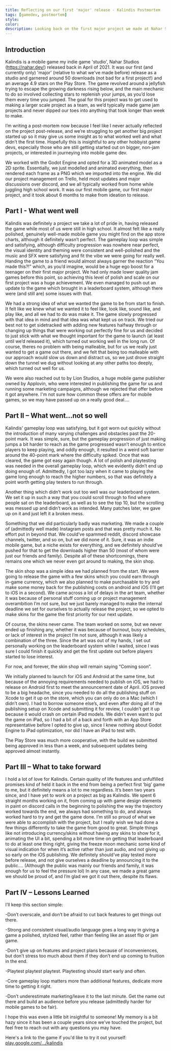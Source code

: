 ```yaml
---
title: Reflecting on our first 'major' release - Kalindis Postmortem
tags: [gamedev, postmortem]
style: 
color: 
description: Looking back on the first major project we made at Nahar Studios from a general standpoint. 
---
```

## Introduction
Kalindis is a mobile game my indie game 'studio', Nahar Studios (https://nahar.dev/) released back in April of 2021. It was our first (and currently only) 'major' (relative to what we've made before) release as a studio and garnered around 50 downloads (not bad for a first project!) and an average 4.9 stars on the Play Store. The game revolved around a jellyfish trying to escape the growing darkness rising below, and the main mechanic to do so involved collecting stars to replenish your jumps, as you’d lose them every time you jumped. The goal for this project was to get used to making a larger scale project as a team, as we’d typically made game jam projects and never dipped our toes into anything that took longer than week to make.

I’m writing a post-mortem now because I feel like I never actually reflected on the project post-release, and we’re struggling to get another big project started up so it may give us some insight as to what worked well and what didn’t the first time. Hopefully this is insightful to any other hobbyist game devs, especially those who are still getting started out on bigger, non-jam projects, or interested in journeying into mobile game dev.

We worked with the Godot Engine and opted for a 3D animated model as a 2D sprite. Essentially, we just modelled and animated everything, then rendered each frame as a PNG which we imported into the engine. We did our project management on Trello, held most updates and major discussions over discord, and we all typically worked from home while juggling high school work. It was our first mobile game, our first major project, and it took about 6 months to make from ideation to release.

## Part I - What went well

Kalindis was definitely a project we take a lot of pride in, having released the game while most of us were still in high school. It almost felt like a really polished, genuinely well-made mobile game you might find on the app store charts, although it definitely wasn’t perfect. The gameplay loop was simple and satisfying, although difficulty progression was nowhere near perfect, the visual identity and theming were consistent and well-polished and the music and SFX were satisfying and fit the vibe we were going for really well. Handing the game to a friend would almost always garner the reaction “You made this?!” which, as you’d imagine, would be a huge ego boost for a teenager on their first major project. We had only made lower quality jam games before this point, so achieving this level of polish and scale on our first project was a huge achievement. We even managed to push out an update to the game which brought in a leaderboard system, although there were (and still are) some issues with that.

We had a strong idea of what we wanted the game to be from start to finish. It felt like we knew what we wanted it to feel like, look like, sound like, and play like, and all we had to do was make it. The game slowly progressed with that idea in mind and that idea was what kept us on track. We tried our best not to get sidetracked with adding new features halfway through or changing up things that were working out perfectly fine for us and decided to just stick with what we thought important for the game to launch (at least until we’d released it), which turned out working well in the long run. Of course, theres no problem with being malleable, but for us we really just wanted to get a game out there, and we felt that being too malleable with our approach would slow us down and distract us, so we just drove straight down the tunnel we dug without looking at any other paths too deeply, which turned out well for us.

We were also reached out to by Lion Studios, a huge mobile game publisher owned by Applovin, who were interested in publishing the game for us and running some marketing campaigns, although we rejected that offer before it got anywhere. I'm not sure how common these offers are for mobile games, so we may have passed up on a really good deal....

## Part II – What went…not so well

Kalindis’ gameplay loop was satisfying, but it got worn out quickly without the introduction of many varying challenges and obstacles past the 20-point mark. It was simple, sure, but the gameplay progression of just making jumps a bit harder to reach as the game progressed wasn’t enough to entice players to keep playing, and oddly enough, it resulted in a weird soft barrier around the 40-point mark where the difficulty spiked. Once that was cleared, the game got easy again though. A lot of polish and playtesting was needed in the overall gameplay loop, which we evidently didn’t end up doing enough of. Admittedly, I got too lazy when it came to playing the game long enough to reach the higher numbers, so that was definitely a point worth getting play testers to run through.

Another thing which didn’t work out too well was our leaderboard system. We set it up in such a way that you could scroll through to find where people sat on the leaderboard, as well as to see the top 10, but the scrolling was messed up and didn’t work as intended. Many patches later, we gave up on it and just left it a broken mess.

Something that we did particularly badly was marketing. We made a couple of (admittedly well made) Instagram posts and that was pretty much it. No effort put in beyond that. We could’ve spammed reddit, discord showcase channels, twitter, and so on, but we did none of it. Sure, it was an indie mobile game, but a niche exists for everything, and we definitely should’ve pushed for that to get the downloads higher than 50 (most of whom were just our friends and family). Despite all of these shortcomings, there remains one which we never even got around to making, the skin shop.

The skin shop was a simple idea we had planned from the start. We were going to release the game with a few skins which you could earn through in-game currency, which we also planned to make purchasable to try and make some money back for the publishing costs on android and iOS (I’ll get to iOS in a second). We came across a lot of delays in the art team, whether it was because of personal stuff coming up or project management overambition I’m not sure, but we just barely managed to make the internal deadline we set for ourselves to actually release the project, so we opted to make skins for the game the first priority for our next update.

Of course, the skins never came. The team worked on some, but we never ended up finishing any, whether it was because of burnout, busy schedules, or lack of interest in the project I’m not sure, although it was likely a combination of the three. Since the art was out of my hands, I set out personally working on the leaderboard system while I waited, since I was sure I could finish it quickly and get the first update out before players started to lose interest.

For now, and forever, the skin shop will remain saying “Coming soon”.

We initially planned to launch for iOS and Android at the same time, but because of the annoying requirements needed to publish on iOS, we had to release on Android first to meet the announcement date of April. iOS proved to be a big headache, since you needed to do all the publishing stuff on Xcode to get it up on the store, which you can only do on a Mac (which I didn’t own). I had to borrow someone else’s, and even after doing all of the publishing setup on Xcode and submitting it for review, I couldn’t get it up because it would crash on certain iPad models. We didn’t even want to put the game on iPad, so I had a bit of a back and forth with an App Store representative before I opted to give up, since I knew nothing about Godot Engine to iPad optimization, nor did I have an iPad to test with.

The Play Store was much more cooperative, with the build we submitted being approved in less than a week, and subsequent updates being approved almost instantly.

## Part III – What to take forward

I hold a lot of love for Kalindis. Certain quality of life features and unfulfilled promises kind of held it back in the end from being a perfect first ‘big’ game to me, but it definitely means a lot to me regardless. It’s been two years since, and I have yet to work on a project as big as Kalindis. We spent 6 straight months working on it, from coming up with game design elements in paint on discord calls in the beginning to polishing the way the trajectory worked towards the end, we always had something to do, and always worked hard to try and get the game done. I’m still so proud of what we were able to accomplish with the project, but I really wish we had done a few things differently to take the game from good to great. Simple things like not introducing currency/skins without having any skins to show for it, animating the UI a bit, spending a bit more time on getting that leaderboard to do at least one thing right, giving the freeze moon mechanic some kind of visual indication for when it’s active rather than just audio, and not giving up so early on the iOS publishing. We definitely should’ve play tested more before release, and not give ourselves a deadline by announcing it to the public…. (Although the public was mainly our friends and family, it was enough for us to feel the pressure lol) In any case, we made a great game we should be proud of, and I’m glad we got it out there, despite its flaws.

## Part IV – Lessons Learned

I’ll keep this section simple:

-Don’t overscale, and don’t be afraid to cut back features to get things out there.

-Strong and consistent visual/audio language goes a long way in giving a game a polished, stylized feel, rather than feeling like an asset flip or jam game.

-Don’t give up on features and project plans because of inconveniences, but don’t stress too much about them if they don’t end up coming to fruition in the end.

-Playtest playtest playtest. Playtesting should start early and often.

-Core gameplay loop matters more than additional features, dedicate more time to getting it right.

-Don’t underestimate marketing/leave it to the last minute. Get the name out there and build an audience before you release (admittedly harder for mobile games to be fair).

I hope this was even a little bit insightful to someone! My memory is a bit hazy since it has been a couple years since we’ve touched the project, but feel free to reach out with any questions you may have.

Here's a link to the game if you'd like to try it out yourself: [play.google.com/.../kalindis](https://play.google.com/store/apps/details?id=com.nahar.kalindis&hl=en&gl=US)
